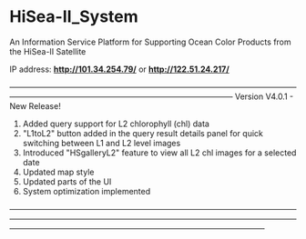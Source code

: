 # HiSea-II_System
An Information Service Platform for Supporting Ocean Color Products from the HiSea-II Satellite

IP address: **http://101.34.254.79/** or **http://122.51.24.217/**


————————————————————————————————————————————————————————————————
Version V4.0.1 - New Release!

1. Added query support for L2 chlorophyll (chl) data
2. "L1toL2" button added in the query result details panel for quick switching between L1 and L2 level images
3. Introduced "HSgalleryL2" feature to view all L2 chl images for a selected date
4. Updated map style
5. Updated parts of the UI
6. System optimization implemented

————————————————————————————————————————————————————————————————————————————————————————————————————————
